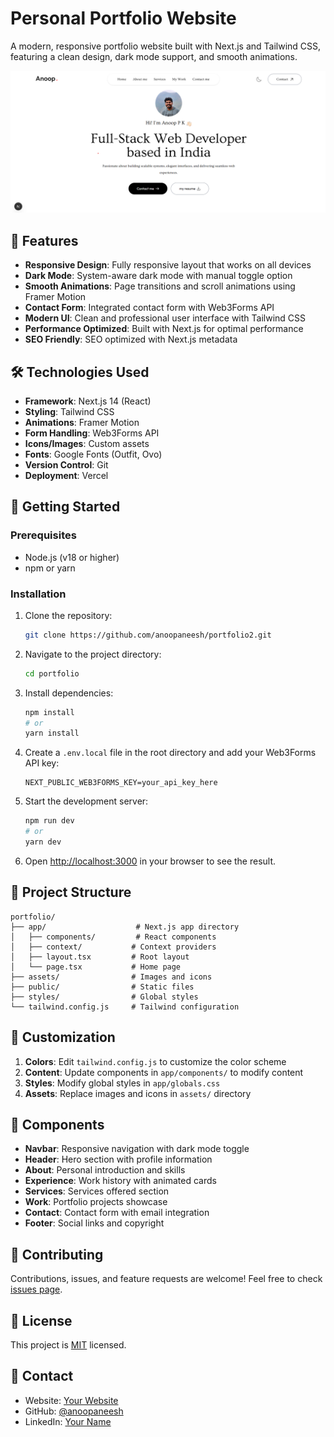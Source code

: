 # Personal Portfolio Website

A modern, responsive portfolio website built with Next.js and Tailwind CSS, featuring a clean design, dark mode support, and smooth animations.

![Portfolio Preview](public/portfolio-preview.png)

## 🌟 Features

- **Responsive Design**: Fully responsive layout that works on all devices
- **Dark Mode**: System-aware dark mode with manual toggle option
- **Smooth Animations**: Page transitions and scroll animations using Framer Motion
- **Contact Form**: Integrated contact form with Web3Forms API
- **Modern UI**: Clean and professional user interface with Tailwind CSS
- **Performance Optimized**: Built with Next.js for optimal performance
- **SEO Friendly**: SEO optimized with Next.js metadata

## 🛠️ Technologies Used

- **Framework**: Next.js 14 (React)
- **Styling**: Tailwind CSS
- **Animations**: Framer Motion
- **Form Handling**: Web3Forms API
- **Icons/Images**: Custom assets
- **Fonts**: Google Fonts (Outfit, Ovo)
- **Version Control**: Git
- **Deployment**: Vercel

## 🚀 Getting Started

### Prerequisites

- Node.js (v18 or higher)
- npm or yarn

### Installation

1. Clone the repository:
   ```bash
   git clone https://github.com/anoopaneesh/portfolio2.git
   ```

2. Navigate to the project directory:
   ```bash
   cd portfolio
   ```

3. Install dependencies:
   ```bash
   npm install
   # or
   yarn install
   ```

4. Create a `.env.local` file in the root directory and add your Web3Forms API key:
   ```env
   NEXT_PUBLIC_WEB3FORMS_KEY=your_api_key_here
   ```

5. Start the development server:
   ```bash
   npm run dev
   # or
   yarn dev
   ```

6. Open [http://localhost:3000](http://localhost:3000) in your browser to see the result.

## 📁 Project Structure

```
portfolio/
├── app/                    # Next.js app directory
│   ├── components/         # React components
│   ├── context/           # Context providers
│   ├── layout.tsx         # Root layout
│   └── page.tsx           # Home page
├── assets/                # Images and icons
├── public/                # Static files
├── styles/                # Global styles
└── tailwind.config.js     # Tailwind configuration
```

## 🎨 Customization

1. **Colors**: Edit `tailwind.config.js` to customize the color scheme
2. **Content**: Update components in `app/components/` to modify content
3. **Styles**: Modify global styles in `app/globals.css`
4. **Assets**: Replace images and icons in `assets/` directory

## 📱 Components

- **Navbar**: Responsive navigation with dark mode toggle
- **Header**: Hero section with profile information
- **About**: Personal introduction and skills
- **Experience**: Work history with animated cards
- **Services**: Services offered section
- **Work**: Portfolio projects showcase
- **Contact**: Contact form with email integration
- **Footer**: Social links and copyright

## 🤝 Contributing

Contributions, issues, and feature requests are welcome! Feel free to check [issues page](https://github.com/anoopaneesh/portfolio/issues).

## 📝 License

This project is [MIT](LICENSE) licensed.

## 👤 Contact

- Website: [Your Website](https://your-website.com)
- GitHub: [@anoopaneesh](https://github.com/anoopaneesh)
- LinkedIn: [Your Name](https://linkedin.com/in/anoop-pk)

